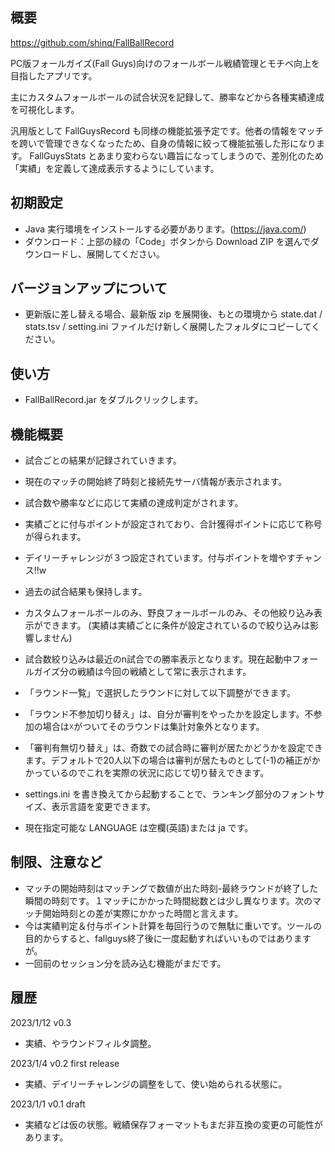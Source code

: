 ﻿## 概要
https://github.com/shinq/FallBallRecord

PC版フォールガイズ(Fall Guys)向けのフォールボール戦績管理とモチベ向上を目指したアプリです。

主にカスタムフォールボールの試合状況を記録して、勝率などから各種実績達成を可視化します。

汎用版として FallGuysRecord も同様の機能拡張予定です。他者の情報をマッチを跨いで管理できなくなったため、自身の情報に絞って機能拡張した形になります。
FallGuysStats とあまり変わらない趣旨になってしまうので、差別化のため「実績」を定義して達成表示するようにしています。

## 初期設定
* Java 実行環境をインストールする必要があります。(https://java.com/)
* ダウンロード：上部の緑の「Code」ボタンから Download ZIP を選んでダウンロードし、展開してください。

## バージョンアップについて
* 更新版に差し替える場合、最新版 zip を展開後、もとの環境から state.dat / stats.tsv / setting.ini ファイルだけ新しく展開したフォルダにコピーしてください。

## 使い方
* FallBallRecord.jar をダブルクリックします。

## 機能概要
* 試合ごとの結果が記録されていきます。
* 現在のマッチの開始終了時刻と接続先サーバ情報が表示されます。
* 試合数や勝率などに応じて実績の達成判定がされます。
 * 実績ごとに付与ポイントが設定されており、合計獲得ポイントに応じて称号が得られます。
* デイリーチャレンジが３つ設定されています。付与ポイントを増やすチャンス!!w

* 過去の試合結果も保持します。
* カスタムフォールボールのみ、野良フォールボールのみ、その他絞り込み表示ができます。
  (実績は実績ごとに条件が設定されているので絞り込みは影響しません)
* 試合数絞り込みは最近のn試合での勝率表示となります。現在起動中フォールガイズ分の戦績は今回の戦績として常に表示されます。

* 「ラウンド一覧」で選択したラウンドに対して以下調整ができます。
 * 「ラウンド不参加切り替え」は、自分が審判をやったかを設定します。不参加の場合は☓がついてそのラウンドは集計対象外となります。
 * 「審判有無切り替え」は、奇数での試合時に審判が居たかどうかを設定できます。デフォルトで20人以下の場合は審判が居たものとして(-1)の補正がかかっているのでこれを実際の状況に応じて切り替えできます。

* settings.ini を書き換えてから起動することで、ランキング部分のフォントサイズ、表示言語を変更できます。
 * 現在指定可能な LANGUAGE は空欄(英語)または ja です。

## 制限、注意など
* マッチの開始時刻はマッチングで数値が出た時刻-最終ラウンドが終了した瞬間の時刻です。１マッチにかかった時間総数とは少し異なります。次のマッチ開始時刻との差が実際にかかった時間と言えます。
* 今は実績判定＆付与ポイント計算を毎回行うので無駄に重いです。ツールの目的からすると、fallguys終了後に一度起動すればいいものではありますが。
* 一回前のセッション分を読み込む機能がまだです。

## 履歴
2023/1/12 v0.3
* 実績、やラウンドフィルタ調整。

2023/1/4 v0.2 first release
* 実績、デイリーチャレンジの調整をして、使い始められる状態に。

2023/1/1 v0.1 draft
* 実績などは仮の状態。戦績保存フォーマットもまだ非互換の変更の可能性があります。

